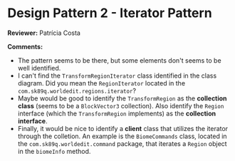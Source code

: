 # Design Pattern 2 - Iterator Pattern

**Reviewer:** Patrícia Costa

**Comments:**

- The pattern seems to be there, but some elements don't seems to be well identified.
- I can't find the `TransformRegionIterator` class identified in the class diagram. Did you mean the `RegionIterator` located in the `com.sk89q.worldedit.regions.iterator`?
- Maybe would be good to identify the `TransformRegion` as the **collection class** (seems to be a `BlockVector3` collection). Also identify the `Region` interface (which the `TransformRegion` implements) as the **collection interface**.
- Finally, it would be nice to identify a **client** class that utilizes the iterator through the colletion. An example is the `BiomeCommands` class, located in the `com.sk89q.worldedit.command` package, that iterates a `Region` object in the `biomeInfo` method.